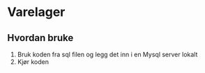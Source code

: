 # Varelager

## Hvordan bruke

1. Bruk koden fra sql filen og legg det inn i en Mysql server lokalt
2. Kjør koden
